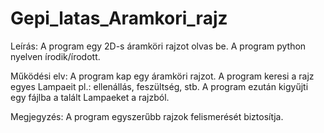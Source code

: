 # Gepi_latas_Aramkori_rajz

Leírás:
  A program egy 2D-s áramköri rajzot olvas be.
  A program python nyelven írodik/írodott.
  
Működési elv:
  A program kap egy áramköri rajzot. A program keresi a rajz egyes Lampaeit pl.: ellenállás, feszültség, stb.
  A program ezután kigyűjti egy fájlba a talált Lampaeket a rajzból.

Megjegyzés:
  A program egyszerűbb rajzok felismerését biztosítja.
